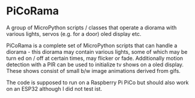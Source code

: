# PiCoRama
A group of MicroPython scripts / classes that operate a diorama with various lights, servos (e.g. for a door) oled display etc.

PiCoRama is a complete set of MicroPython scripts that can handle a diorama - this diorama may contain various lights,
some of which may be turn ed on / off at certain times, may flicker or fade. Additionally motion detection with a PIR 
can be used to initialize tv shows on a oled display. These shows consist of small b/w image animations derived from gifs.

The code is supposed to run on a Raspberry Pi PiCo but should also work on an ESP32 although I did not test ist.
